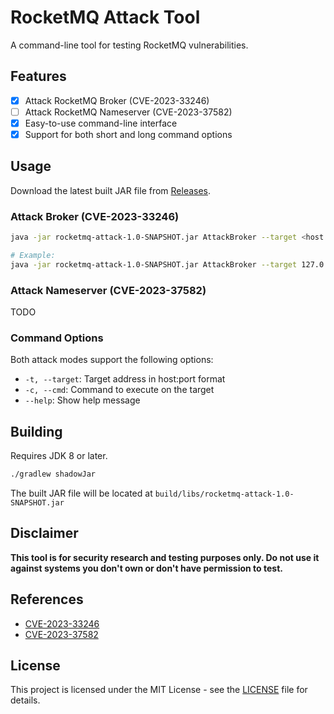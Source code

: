# RocketMQ Attack Tool

A command-line tool for testing RocketMQ vulnerabilities.

## Features

- [x] Attack RocketMQ Broker (CVE-2023-33246)
- [ ] Attack RocketMQ Nameserver (CVE-2023-37582)
- [x] Easy-to-use command-line interface
- [x] Support for both short and long command options

## Usage

Download the latest built JAR file from [Releases](https://github.com/vulhub/rocketmq-attack/releases/tag/1.0).

### Attack Broker (CVE-2023-33246)

```bash
java -jar rocketmq-attack-1.0-SNAPSHOT.jar AttackBroker --target <host:port> --cmd <command>

# Example:
java -jar rocketmq-attack-1.0-SNAPSHOT.jar AttackBroker --target 127.0.0.1:10911 --cmd "id"
```

### Attack Nameserver (CVE-2023-37582)

TODO

### Command Options

Both attack modes support the following options:

- `-t, --target`: Target address in host:port format
- `-c, --cmd`: Command to execute on the target
- `--help`: Show help message

## Building

Requires JDK 8 or later.

```bash
./gradlew shadowJar
```

The built JAR file will be located at `build/libs/rocketmq-attack-1.0-SNAPSHOT.jar`

## Disclaimer

**This tool is for security research and testing purposes only. Do not use it against systems you don't own or don't have permission to test.**

## References

- [CVE-2023-33246](https://nvd.nist.gov/vuln/detail/CVE-2023-33246)
- [CVE-2023-37582](https://nvd.nist.gov/vuln/detail/CVE-2023-37582)

## License

This project is licensed under the MIT License - see the [LICENSE](LICENSE) file for details.
